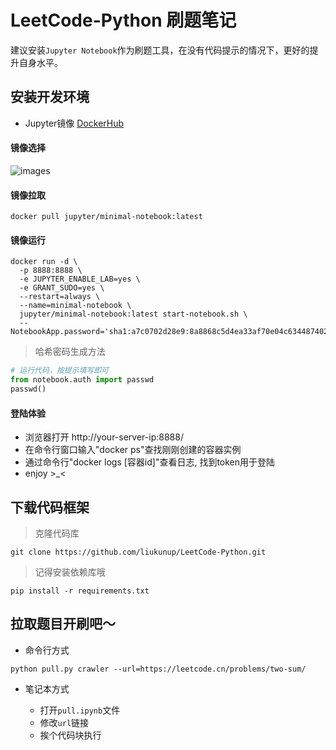 # LeetCode-Python 刷题笔记

建议安装`Jupyter Notebook`作为刷题工具，在没有代码提示的情况下，更好的提升自身水平。

## 安装开发环境

* Jupyter镜像 [DockerHub](https://hub.docker.com/u/jupyter)

#### 镜像选择

![images](https://jupyter-docker-stacks.readthedocs.io/en/latest/_images/inherit.svg)

#### 镜像拉取

``` shell
docker pull jupyter/minimal-notebook:latest
```

#### 镜像运行

``` shell
docker run -d \
  -p 8888:8888 \
  -e JUPYTER_ENABLE_LAB=yes \
  -e GRANT_SUDO=yes \
  --restart=always \
  --name=minimal-notebook \
  jupyter/minimal-notebook:latest start-notebook.sh \
  --NotebookApp.password='sha1:a7c0702d28e9:8a8868c5d4ea33af70e04c634487402b3997f40c'
```

> 哈希密码生成方法

``` python
# 运行代码，按提示填写即可
from notebook.auth import passwd
passwd()
```

#### 登陆体验

* 浏览器打开 http://your-server-ip:8888/
* 在命令行窗口输入"docker ps"查找刚刚创建的容器实例
* 通过命令行"docker logs [容器id]"查看日志, 找到token用于登陆
* enjoy >_<

## 下载代码框架

> 克隆代码库

``` shell
git clone https://github.com/liukunup/LeetCode-Python.git
```

> 记得安装依赖库哦

``` shell
pip install -r requirements.txt
```


## 拉取题目开刷吧～

* 命令行方式

``` shell
python pull.py crawler --url=https://leetcode.cn/problems/two-sum/
```

* 笔记本方式

  - 打开`pull.ipynb`文件
  - 修改`url`链接
  - 挨个代码块执行
